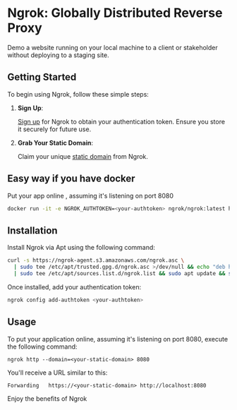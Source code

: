 # Ngrok: Globally Distributed Reverse Proxy

Demo a website running on your local machine to a client or stakeholder without deploying to a staging site.

## Getting Started

To begin using Ngrok, follow these simple steps:

1. **Sign Up**:

   [Sign up](https://dashboard.ngrok.com/signup) for Ngrok to obtain your authentication token. Ensure you store it securely for future use.

2. **Grab Your Static Domain**:
   
    Claim your unique [static domain](https://dashboard.ngrok.com/cloud-edge/domains) from Ngrok.

## Easy way if you have docker
Put your app online , assuming it's listening on port 8080
```bash
docker run -it -e NGROK_AUTHTOKEN=<your-authtoken> ngrok/ngrok:latest http --domain=<your-static-domain> 8080
```


## Installation

Install Ngrok via Apt using the following command:

```bash
curl -s https://ngrok-agent.s3.amazonaws.com/ngrok.asc \
  | sudo tee /etc/apt/trusted.gpg.d/ngrok.asc >/dev/null && echo "deb https://ngrok-agent.s3.amazonaws.com buster main" \
  | sudo tee /etc/apt/sources.list.d/ngrok.list && sudo apt update && sudo apt install ngrok
```
Once installed, add your authentication token: 

```bash
ngrok config add-authtoken <your-authtoken>
```

## Usage

To put your application online, assuming it's listening on port 8080, execute the following command:
```
ngrok http --domain=<your-static-domain> 8080
```
You'll receive a URL similar to this: 
```
Forwarding   https://<your-static-domain> http://localhost:8080
```
Enjoy the benefits of Ngrok

